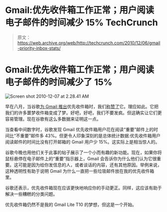 # Gmail:优先收件箱工作正常；用户阅读电子邮件的时间减少 15% TechCrunch

> 原文：<https://web.archive.org/web/http://techcrunch.com/2010/12/06/gmail-priority-inbox-stats/>

# Gmail:优先收件箱工作正常；用户阅读电子邮件的时间减少了 15%

![](img/5738b5dac0b665c7a972354935387ed7.png "Screen shot 2010-12-07 at 2.28.41 AM")

早在八月，当谷歌[为 Gmail 推出](https://web.archive.org/web/20230204234615/https://techcrunch.com/2010/08/30/gmail-priority-inbox/)优先收件箱时，我们[称赞了](https://web.archive.org/web/20230204234615/http://gmailblog.blogspot.com/2010/12/priority-inbox-update-time-savings-new.html)它。理应如此。它把我们的许多噩梦收件箱变成了梦。好吧，好吧，我们不要发疯。但这确实让它们更容易管理。现在谷歌有这么多数据来证明这一点。

当查看中间数字时，谷歌发现 Gmail 优先收件箱用户花在阅读“重要”邮件上的时间比“不重要”邮件多 43%。但更令人印象深刻的是总体统计数据:优先收件箱用户阅读邮件的时间比没有打开邮箱的 Gmail 用户少 15%。这实际上是相当惊人的。

谷歌今晚也用他们关于此事的帖子展示了一个小而有趣的新功能。现在，如果你将鼠标悬停在电子邮件上的“重要”指示器上，Gmail 会告诉你为什么他们认为它很重要。这可能是因为给你发信息的人，或者谈话的内容，还有其他原因。举例来说，这种透明性有助于说明 Gmail 为什么一直把一些垃圾邮件放在我的优先收件箱里。

谷歌还表示，优先收件箱现在应该更快地响应你的手动更正。同样，这应该有助于解决一些糟糕的分类问题。

优先收件箱仍然不是我的 Gmail Lite T10 的梦想，但这是一个开始。